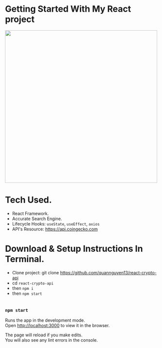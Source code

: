 # Getting Started With My React project

<img src=https://i.imgur.com/TjxubK3.png width=500>

#
# Tech Used.
* React Framework.
* Accurate Search Engine.
* Lifecycle Hooks: `useState`, `useEffect`, `axios`
* API's Resource: https://api.coingecko.com 
#
# Download & Setup Instructions In Terminal.

* Clone project: git clone https://github.com/quannguyen13/react-crypto-api
* cd `react-crypto-api`
* then `npm i`
* then `npm start`
#

### `npm start`

Runs the app in the development mode.\
Open [http://localhost:3000](http://localhost:3000) to view it in the browser.

The page will reload if you make edits.\
You will also see any lint errors in the console.
